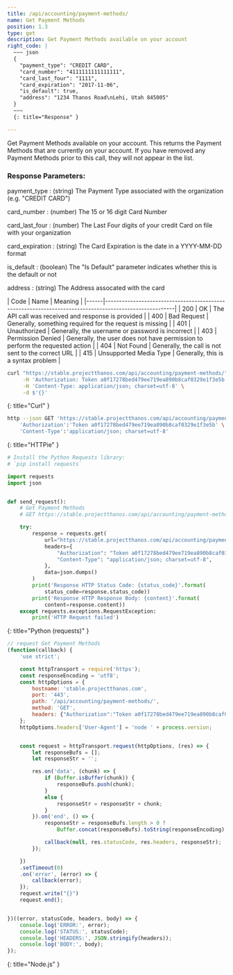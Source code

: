 ```yaml
---
title: /api/accounting/payment-methods/
name: Get Payment Methods
position: 1.3
type: get
description: Get Payment Methods available on your account
right_code: |
  ~~~ json
  {
    "payment_type": "CREDIT CARD",
    "card_number": "4111111111111111",
    "card_last_four": "1111",
    "card_expiration": "2017-11-06",
    "is_default": true,
    "address": "1234 Thanos Road\nLehi, Utah 845005"
  }
  ~~~
  {: title="Response" }

---
```

Get Payment Methods available on your account. This returns the Payment Methods that are currently on your account. If you have removed any Payment Methods prior to this call, they will not appear in the list.

### Response Parameters:

payment_type
: (string) The Payment Type associated with the organization (e.g. "CREDIT CARD")

card_number
: (number) The 15 or 16 digit Card Number

card_last_four
: (number) The Last Four digits of your credit Card on file with your organization

card_expiration
: (string) The Card Expiration is the date in a YYYY-MM-DD format

is_default
: (boolean) The "Is Default" parameter indicates whether this is the default or not

address
: (string) The Address assocated with the card

| Code | Name                   | Meaning                                                                      |
|------|-------------------------------------------------------------------------------------------------------|
| 200  | OK                     | The API call was received and response is provided                           |
| 400  | Bad Request            | Generally, something required for the request is missing                     |
| 401  | Unauthorized           | Generally, the username or password is incorrect                             |
| 403  | Permission Denied      | Generally, the user does not have permission to perform the requested action |
| 404  | Not Found              | Generally, the call is not sent to the correct URL                           |
| 415  | Unsupported Media Type | Generally, this is a syntax problem                                          |


~~~ bash
curl "https://stable.projectthanos.com/api/accounting/payment-methods/" \
     -H 'Authorization: Token a0f17278bed479ee719ea890b8caf0329e1f3e5b' \
     -H 'Content-Type: application/json; charset=utf-8' \
     -d $'{}'

~~~
{: title="Curl" }

~~~ bash
http --json GET 'https://stable.projectthanos.com/api/accounting/payment-methods/' \
    'Authorization':'Token a0f17278bed479ee719ea890b8caf0329e1f3e5b' \
    'Content-Type':'application/json; charset=utf-8'


~~~
{: title="HTTPie" }

~~~ python
# Install the Python Requests library:
# `pip install requests`

import requests
import json


def send_request():
    # Get Payment Methods
    # GET https://stable.projectthanos.com/api/accounting/payment-methods/

    try:
        response = requests.get(
            url="https://stable.projectthanos.com/api/accounting/payment-methods/",
            headers={
                "Authorization": "Token a0f17278bed479ee719ea890b8caf0329e1f3e5b",
                "Content-Type": "application/json; charset=utf-8",
            },
            data=json.dumps()
        )
        print('Response HTTP Status Code: {status_code}'.format(
            status_code=response.status_code))
        print('Response HTTP Response Body: {content}'.format(
            content=response.content))
    except requests.exceptions.RequestException:
        print('HTTP Request failed')

~~~
{: title="Python (requests)" }

~~~ javascript
// request Get Payment Methods
(function(callback) {
    'use strict';

    const httpTransport = require('https');
    const responseEncoding = 'utf8';
    const httpOptions = {
        hostname: 'stable.projectthanos.com',
        port: '443',
        path: '/api/accounting/payment-methods/',
        method: 'GET',
        headers: {"Authorization":"Token a0f17278bed479ee719ea890b8caf0329e1f3e5b","Content-Type":"application/json; charset=utf-8"}
    };
    httpOptions.headers['User-Agent'] = 'node ' + process.version;


    const request = httpTransport.request(httpOptions, (res) => {
        let responseBufs = [];
        let responseStr = '';

        res.on('data', (chunk) => {
            if (Buffer.isBuffer(chunk)) {
                responseBufs.push(chunk);
            }
            else {
                responseStr = responseStr + chunk;
            }
        }).on('end', () => {
            responseStr = responseBufs.length > 0 ?
                Buffer.concat(responseBufs).toString(responseEncoding) : responseStr;

            callback(null, res.statusCode, res.headers, responseStr);
        });

    })
    .setTimeout(0)
    .on('error', (error) => {
        callback(error);
    });
    request.write("{}")
    request.end();


})((error, statusCode, headers, body) => {
    console.log('ERROR:', error);
    console.log('STATUS:', statusCode);
    console.log('HEADERS:', JSON.stringify(headers));
    console.log('BODY:', body);
});

~~~
{: title="Node.js" }
